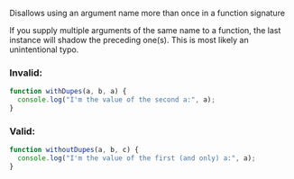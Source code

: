 Disallows using an argument name more than once in a function signature

If you supply multiple arguments of the same name to a function, the last instance
will shadow the preceding one(s).  This is most likely an unintentional typo.

### Invalid:

```typescript
function withDupes(a, b, a) {
  console.log("I'm the value of the second a:", a);
}
```

### Valid:

```typescript
function withoutDupes(a, b, c) {
  console.log("I'm the value of the first (and only) a:", a);
}
```
